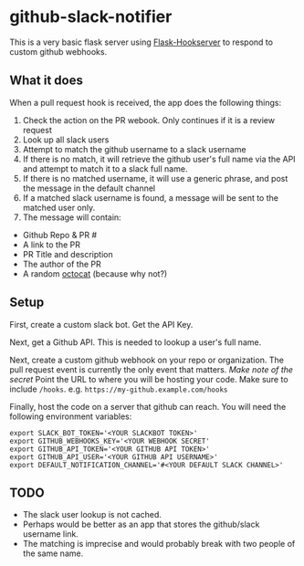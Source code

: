 # github-slack-notifier

This is a very basic flask server using [Flask-Hookserver](https://github.com/nickfrostatx/flask-hookserver) to respond to custom github webhooks.

## What it does

When a pull request hook is received, the app does the following things:

1. Check the action on the PR webook. Only continues if it is a review request
1. Look up all slack users
1. Attempt to match the github username to a slack username
1. If there is no match, it will retrieve the github user's full name via the API and attempt to match it to a slack full name.
1. If there is no matched username, it will use a generic phrase, and post the message in the default channel
1. If a matched slack username is found, a message will be sent to the matched user only.
1. The message will contain:
  * Github Repo & PR #
  * A link to the PR
  * PR Title and description
  * The author of the PR
  * A random [octocat](http://octodex.github.com) (because why not?)

## Setup

First, create a custom slack bot. Get the API Key.

Next, get a Github API. This is needed to lookup a user's full name.

Next, create a custom github webhook on your repo or organization. The pull request event is currently the only event that matters. *Make note of the secret*
Point the URL to where you will be hosting your code. Make sure to include `/hooks`. e.g. `https://my-github.example.com/hooks`

Finally, host the code on a server that github can reach. You will need the following environment variables:

```
export SLACK_BOT_TOKEN='<YOUR SLACKBOT TOKEN>'
export GITHUB_WEBHOOKS_KEY='<YOUR WEBHOOK SECRET'
export GITHUB_API_TOKEN='<YOUR GITHUB API TOKEN>'
export GITHUB_API_USER='<YOUR GITHUB API USERNAME>'
export DEFAULT_NOTIFICATION_CHANNEL='#<YOUR DEFAULT SLACK CHANNEL>'
```


## TODO

* The slack user lookup is not cached.
* Perhaps would be better as an app that stores the github/slack username link.
* The matching is imprecise and would probably break with two people of the same name.
